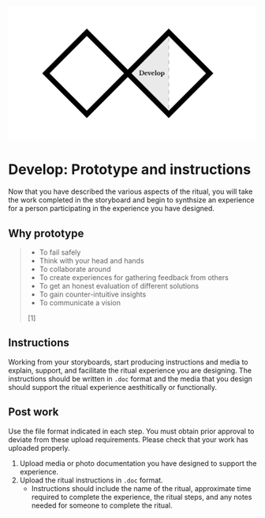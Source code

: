 ![Double Diamond Develop Phase graphic](/assets/dd-process-develop-1200px@2x.png)

# Develop: Prototype and instructions

Now that you have described the various aspects of the ritual, you will take the work completed in the storyboard and begin to synthsize an experience for a person participating in the experience you have designed.

## Why prototype

> * To fail safely
> * Think with your head and hands
> * To collaborate around
> * To create experiences for gathering feedback from others
> * To get an honest evaluation of different solutions
> * To gain counter-intuitive insights
> * To communicate a vision
> 
> [1]

## Instructions

Working from your storyboards, start producing instructions and media to explain, support, and facilitate the ritual experience you are designing. The instructions should be written in `.doc` format and the media that you design should support the ritual experience aesthitically or functionally.

## Post work

Use the file format indicated in each step. You must obtain prior approval to deviate from these upload requirements. Please check that your work has uploaded properly.

1. Upload media or photo documentation you have designed to support the experience.
2. Upload the ritual instructions in `.doc` format.
   * Instructions should include the name of the ritual, approximate time required to complete the experience, the ritual steps, and any notes needed for someone to complete the ritual.